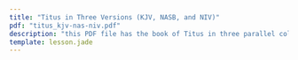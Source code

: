 ```yaml
---
title: "Titus in Three Versions (KJV, NASB, and NIV)"
pdf: "titus_kjv-nas-niv.pdf"
description: "this PDF file has the book of Titus in three parallel columns; this allows for comparing these three versions while you are studying."
template: lesson.jade
---
```

